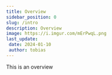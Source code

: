 ```yaml
---
title: Overview
sidebar_position: 0
slug: /intro
description: Overview
image: https://i.imgur.com/mErPwqL.png
last_update: 
 date: 2024-01-10
 author: tobias
---
```




This is an overview

